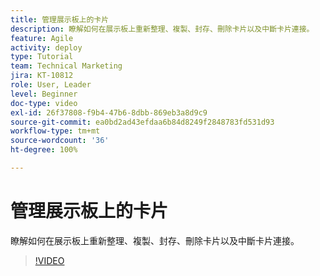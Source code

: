 ```yaml
---
title: 管理展示板上的卡片
description: 瞭解如何在展示板上重新整理、複製、封存、刪除卡片以及中斷卡片連接。
feature: Agile
activity: deploy
type: Tutorial
team: Technical Marketing
jira: KT-10812
role: User, Leader
level: Beginner
doc-type: video
exl-id: 26f37808-f9b4-47b6-8dbb-869eb3a8d9c9
source-git-commit: ea0bd2ad43efdaa6b84d8249f2848783fd531d93
workflow-type: tm+mt
source-wordcount: '36'
ht-degree: 100%

---
```


# 管理展示板上的卡片

瞭解如何在展示板上重新整理、複製、封存、刪除卡片以及中斷卡片連接。

>[!VIDEO](https://video.tv.adobe.com/v/346810/?quality=12&learn=on)
